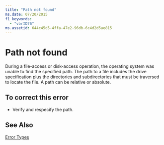 ```yaml
---
title: "Path not found"
ms.date: 07/20/2015
f1_keywords: 
  - "vbrID76"
ms.assetid: 644c45d5-4ffa-47e2-96db-6c4d2d5ae815
---
```

# Path not found
During a file-access or disk-access operation, the operating system was unable to find the specified path. The path to a file includes the drive specification plus the directories and subdirectories that must be traversed to locate the file. A path can be relative or absolute.  
  
## To correct this error  
  
- Verify and respecify the path.  
  
## See Also  
 [Error Types](../../../visual-basic/programming-guide/language-features/error-types.md)
